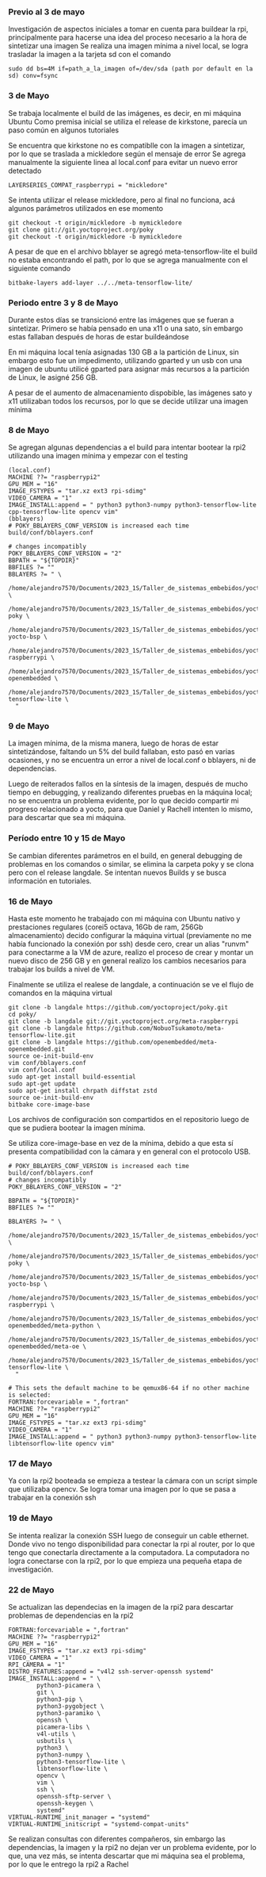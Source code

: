 ### Previo al 3 de mayo
Investigación de aspectos iniciales a tomar en cuenta para buildear la rpi, principalmente para hacerse una idea del proceso necesario a la hora de sintetizar una imagen
Se realiza una imagen mínima a nivel local, se logra trasladar la imagen a la tarjeta sd con el comando 

```
sudo dd bs=4M if=path_a_la_imagen of=/dev/sda (path por default en la sd) conv=fsync
```

### 3 de Mayo
Se trabaja localmente el build de las imágenes, es decir, en mi máquina Ubuntu
Como premisa inicial se utiliza el release de kirkstone, parecía un paso común en algunos tutoriales 

Se encuentra que kirkstone no es compatiblle con la imagen a sintetizar, por lo que se traslada a mickledore según el mensaje de error
Se agrega manualmente la siguiente linea al local.conf para evitar un nuevo error detectado
```
LAYERSERIES_COMPAT_raspberrypi = "mickledore"
```
Se intenta utilizar el release mickledore, pero al final no funciona, acá algunos parámetros utilizados en ese momento

```
git checkout -t origin/mickledore -b mymickledore
git clone git://git.yoctoproject.org/poky
git checkout -t origin/mickledore -b mymickledore
```
A pesar de que en el archivo bblayer se agregó meta-tensorflow-lite el build no estaba encontrando el path, por lo que se agrega manualmente con el siguiente comando
```
bitbake-layers add-layer ../../meta-tensorflow-lite/
```
### Periodo entre 3 y 8 de Mayo
Durante estos días se transicionó entre las imágenes que se fueran a sintetizar. Primero se había pensado en una x11 o una sato, sin embargo estas fallaban después de horas de estar buildeándose

En mi máquina local tenía asignadas 130 GB a la partición de Linux, sin embargo esto fue un impedimento, utilizando gparted y un usb con una imagen de ubuntu utilicé gparted para asignar más recursos a la partición de Linux, le asigné 256 GB.

A pesar de el aumento de almacenamiento dispobible, las imágenes sato y x11 utilizaban todos los recursos, por lo que se decide utilizar una imagen mínima

### 8 de Mayo
Se agregan algunas dependencias a el build para intentar bootear la rpi2 utilizando una imagen mínima y empezar con el testing

```
(local.conf)
MACHINE ??= "raspberrypi2"
GPU_MEM = "16"
IMAGE_FSTYPES = "tar.xz ext3 rpi-sdimg"
VIDEO_CAMERA = "1"
IMAGE_INSTALL:append = " python3 python3-numpy python3-tensorflow-lite cpp-tensorflow-lite opencv vim"
(bblayers)
# POKY_BBLAYERS_CONF_VERSION is increased each time build/conf/bblayers.conf

# changes incompatibly
POKY_BBLAYERS_CONF_VERSION = "2"
BBPATH = "${TOPDIR}"
BBFILES ?= ""
BBLAYERS ?= " \
  /home/alejandro7570/Documents/2023_1S/Taller_de_sistemas_embebidos/yocto/poky/meta \
  /home/alejandro7570/Documents/2023_1S/Taller_de_sistemas_embebidos/yocto/poky/meta-poky \
  /home/alejandro7570/Documents/2023_1S/Taller_de_sistemas_embebidos/yocto/poky/meta-yocto-bsp \
  /home/alejandro7570/Documents/2023_1S/Taller_de_sistemas_embebidos/yocto/poky/meta-raspberrypi \
  /home/alejandro7570/Documents/2023_1S/Taller_de_sistemas_embebidos/yocto/poky/meta-openembedded \
  /home/alejandro7570/Documents/2023_1S/Taller_de_sistemas_embebidos/yocto/poky/meta-tensorflow-lite \
  "
```
### 9 de Mayo
La imagen mínima, de la misma manera, luego de horas de estar sintetizándose, faltando un 5% del build fallaban, esto pasó en varias ocasiones, y no se encuentra un error a nivel de local.conf o bblayers, ni de dependencias. 

Luego de reiterados fallos en la síntesis de la imagen, después de mucho tiempo en debugging, y realizando diferentes pruebas en la máquina local; no se encuentra un problema evidente, por lo que decido compartir mi progreso relacionado a yocto, para que Daniel y Rachell intenten lo mismo, para descartar que sea mi máquina. 
### Período entre 10 y 15 de Mayo
Se cambian diferentes parámetros en el build, en general debugging de problemas en los comandos o similar, se elimina la carpeta poky y se clona pero con el release langdale. Se intentan nuevos Builds y se busca información en tutoriales. 

### 16 de Mayo
Hasta este momento he trabajado con mi máquina con Ubuntu nativo y prestaciones regulares (corei5 octava, 16Gb de ram, 256Gb almacenamiento) decido configurar la máquina virtual (previamente no me había funcionado la conexión por ssh) desde cero, crear un alias "runvm" para conectarme a la VM de azure, realizo el proceso de crear y montar un nuevo disco de 256 GB y en general realizo los cambios necesarios para trabajar los builds a nivel de VM. 

Finalmente se utiliza el realese de langdale, a continuación se ve el flujo de comandos en la máquina virtual

```
git clone -b langdale https://github.com/yoctoproject/poky.git
cd poky/
git clone -b langdale git://git.yoctoproject.org/meta-raspberrypi
git clone -b langdale https://github.com/NobuoTsukamoto/meta-tensorflow-lite.git
git clone -b langdale https://github.com/openembedded/meta-openembedded.git
source oe-init-build-env
vim conf/bblayers.conf 
vim conf/local.conf 
sudo apt-get install build-essential
sudo apt-get update
sudo apt-get install chrpath diffstat zstd
source oe-init-build-env 
bitbake core-image-base
```
Los archivos de configuración son compartidos en el repositorio luego de que se pudiera bootear la imagen mínima. 

Se utiliza core-image-base en vez de la mínima, debido a que esta sí presenta compatibilidad con la cámara y en general con el protocolo USB. 

```
# POKY_BBLAYERS_CONF_VERSION is increased each time build/conf/bblayers.conf
# changes incompatibly
POKY_BBLAYERS_CONF_VERSION = "2"

BBPATH = "${TOPDIR}"
BBFILES ?= ""

BBLAYERS ?= " \
  /home/alejandro7570/Documents/2023_1S/Taller_de_sistemas_embebidos/yocto/poky/meta \
  /home/alejandro7570/Documents/2023_1S/Taller_de_sistemas_embebidos/yocto/poky/meta-poky \
  /home/alejandro7570/Documents/2023_1S/Taller_de_sistemas_embebidos/yocto/poky/meta-yocto-bsp \
  /home/alejandro7570/Documents/2023_1S/Taller_de_sistemas_embebidos/yocto/poky/meta-raspberrypi \
  /home/alejandro7570/Documents/2023_1S/Taller_de_sistemas_embebidos/yocto/poky/meta-openembedded/meta-python \
  /home/alejandro7570/Documents/2023_1S/Taller_de_sistemas_embebidos/yocto/poky/meta-openembedded/meta-oe \
  /home/alejandro7570/Documents/2023_1S/Taller_de_sistemas_embebidos/yocto/poky/meta-tensorflow-lite \
  "
```

```
# This sets the default machine to be qemux86-64 if no other machine is selected:
FORTRAN:forcevariable = ",fortran"
MACHINE ??= "raspberrypi2"
GPU_MEM = "16"
IMAGE_FSTYPES = "tar.xz ext3 rpi-sdimg"
VIDEO_CAMERA = "1"
IMAGE_INSTALL:append = " python3 python3-numpy python3-tensorflow-lite libtensorflow-lite opencv vim"

```
### 17 de Mayo
Ya con la rpi2 booteada se empieza a testear la cámara con un script simple que utilizaba opencv. Se logra tomar una imagen por lo que se pasa a trabajar en la conexión ssh

### 19 de Mayo
Se intenta realizar la conexión SSH luego de conseguir un cable ethernet. Donde vivo no tengo disponibilidad para conectar la rpi al router, por lo que tengo que conectarla directamente a la computadora. La computadora no logra conectarse con la rpi2, por lo que empieza una pequeña etapa de investigación. 

### 22 de Mayo
Se actualizan las dependecias en la imagen de la rpi2 para descartar problemas de dependencias en la rpi2

```
FORTRAN:forcevariable = ",fortran"
MACHINE ??= "raspberrypi2"
GPU_MEM = "16"
IMAGE_FSTYPES = "tar.xz ext3 rpi-sdimg"
VIDEO_CAMERA = "1"
RPI_CAMERA = "1"
DISTRO_FEATURES:append = "v4l2 ssh-server-openssh systemd"
IMAGE_INSTALL:append = " \
        python3-picamera \
        git \
        python3-pip \
        python3-pygobject \
        python3-paramiko \
        openssh \
        picamera-libs \
        v4l-utils \
        usbutils \
        python3 \
        python3-numpy \
        python3-tensorflow-lite \
        libtensorflow-lite \
        opencv \
        vim \
        ssh \
        openssh-sftp-server \
        openssh-keygen \
        systemd"
VIRTUAL-RUNTIME_init_manager = "systemd"
VIRTUAL-RUNTIME_initscript = "systemd-compat-units"
```
Se realizan consultas con diferentes compañeros, sin embargo las dependencias, la imagen y la rpi2 no dejan ver un problema evidente, por lo que, una vez más, se intenta descartar que mi máquina sea el problema, por lo que le entrego la rpi2 a Rachel 

